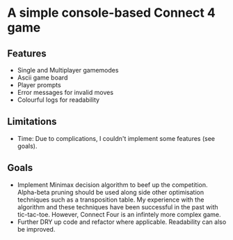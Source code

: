 # A simple console-based Connect 4 game

## Features
- Single and Multiplayer gamemodes
- Ascii game board
- Player prompts 
- Error messages for invalid moves
- Colourful logs for readability

## Limitations
- Time: Due to complications, I couldn't implement some features (see goals).

## Goals 
- Implement Minimax decision algorithm to beef up the competition. Alpha-beta pruning should be used along side other optimisation techniques such as a transposition table. My experience with the algorithm and these techniques have been successful in the past with tic-tac-toe. However, Connect Four is an infintely more complex game. 
- Further DRY up code and refactor where applicable. Readability can also be improved.
